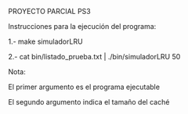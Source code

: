 PROYECTO PARCIAL PS3

Instrucciones para la ejecución del programa:


1.- make simuladorLRU

2.- cat bin/listado_prueba.txt | ./bin/simuladorLRU 50

Nota: 

El primer argumento es el programa ejecutable

El segundo argumento indica el tamaño del caché

